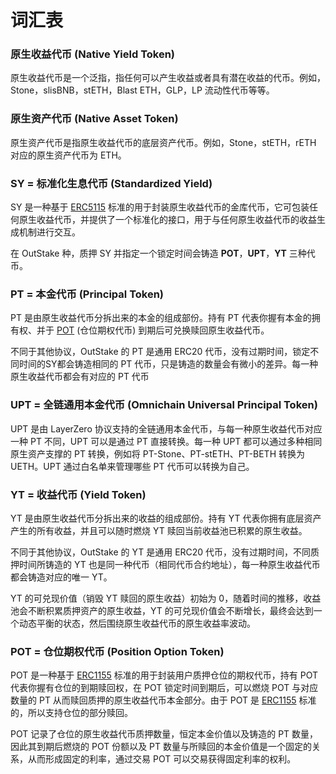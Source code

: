 # 词汇表

### **原生收益代币 (Native Yield Token)**

原生收益代币是一个泛指，指任何可以产生收益或者具有潜在收益的代币。例如，Stone，slisBNB，stETH，Blast ETH，GLP，LP 流动性代币等等。

### **原生资产代币 (Native Asset Token)**

原生资产代币是指原生收益代币的底层资产代币。例如，Stone，stETH，rETH 对应的原生资产代币为 ETH。

### **SY = 标准化生息代币 (Standardized Yield)**

SY 是一种基于 [ERC5115](https://eips.ethereum.org/EIPS/eip-5115) 标准的用于封装原生收益代币的金库代币，它可包装任何原生收益代币，并提供了一个标准化的接口，用于与任何原生收益代币的收益生成机制进行交互。

在 OutStake 种，质押 SY 并指定一个锁定时间会铸造 **POT**，**UPT**，**YT** 三种代币。

### **PT = 本金代币 (Principal Token)**

PT 是由原生收益代币分拆出来的本金的组成部份。持有 PT 代表你握有本金的拥有权、并于 [POT](glossary.md#pot-cang-wei-qi-quan-dai-bi-position-option-token) (仓位期权代币) 到期后可兑换赎回原生收益代币。

不同于其他协议，OutStake 的 PT 是通用 ERC20 代币，没有过期时间，锁定不同时间的SY都会铸造相同的 PT 代币，只是铸造的数量会有微小的差异。每一种原生收益代币都会有对应的 PT 代币

### **UPT = 全链通用本金代币 (Omnichain Universal Principal Token)**

UPT 是由 LayerZero 协议支持的全链通用本金代币，与每一种原生收益代币对应一种 PT 不同，UPT 可以是通过 PT 直接转换。每一种 UPT 都可以通过多种相同原生资产支撑的 PT 转换，例如将 PT-Stone、PT-stETH、PT-BETH 转换为 UETH。UPT 通过白名单来管理哪些 PT 代币可以转换为自己。

### **YT = 收益代币 (Yield Token)**

YT 是由原生收益代币分拆出来的收益的组成部份。持有 YT 代表你拥有底层资产产生的所有收益，并且可以随时燃烧 YT 赎回当前收益池已积累的原生收益。

不同于其他协议，OutStake 的 YT 是通用 ERC20 代币，没有过期时间，不同质押时间所铸造的 YT 也是同一种代币（相同代币合约地址），每一种原生收益代币都会铸造对应的唯一 YT。

YT 的可兑现价值（销毁 YT 赎回的原生收益）初始为 0，随着时间的推移，收益池会不断积累质押资产的原生收益，YT 的可兑现价值会不断增长，最终会达到一个动态平衡的状态，然后围绕原生收益代币的原生收益率波动。

### **POT = 仓位期权代币 (Position Option Token)**

POT 是一种基于 [ERC1155](https://eips.ethereum.org/EIPS/eip-1155) 标准的用于封装用户质押仓位的期权代币，持有 POT 代表你握有仓位的到期赎回权，在 POT 锁定时间到期后，可以燃烧 POT 与对应数量的 PT 从而赎回质押的原生收益代币本金部分。由于 POT 是 [ERC1155](https://eips.ethereum.org/EIPS/eip-1155) 标准的，所以支持仓位的部分赎回。

POT 记录了仓位的原生收益代币质押数量，恒定本金价值以及铸造的 PT 数量，因此其到期后燃烧的 POT 份额以及 PT 数量与所赎回的本金价值是一个固定的关系，从而形成固定的利率，通过交易 POT 可以交易获得固定利率的权利。
